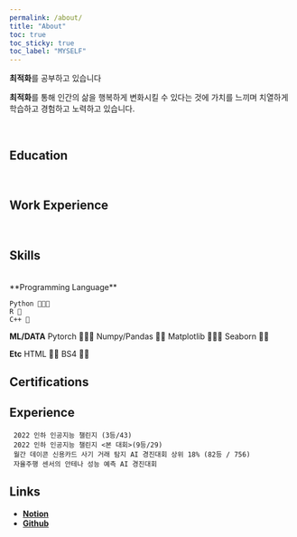 ```yaml
---
permalink: /about/
title: "About"
toc: true
toc_sticky: true
toc_label: "MYSELF"
---
```


**최적화**를 공부하고 있습니다

**최적화**를 통해 인간의 삶을 행복하게 변화시킬 수 있다는 것에 가치를 느끼며 치열하게 학습하고 경험하고 노력하고 있습니다.

<br/>

## **Education**



<br/>




## **Work Experience**




<br/>





## **Skills**

<br/>
**Programming Language**
    
    Python 💚💚💚
    R 💚
    C++ 💚

**ML/DATA**
    Pytorch 💚💚💚
    Numpy/Pandas 💚💚
    Matplotlib 💚💚💚
    Seaborn 💚💚

**Etc**
    HTML 💚💚
    BS4  💚💚
    
## **Certifications**


## **Experience**
     2022 인하 인공지능 챌린지 (3등/43)
     2022 인하 인공지능 챌린지 <본 대회>(9등/29)
     월간 데이콘 신용카드 사기 거래 탐지 AI 경진대회 상위 18% (82등 / 756)
     자율주행 센서의 안테나 성능 예측 AI 경진대회 



## Links
- [**Notion**](https://scratched-rayon-d71.notion.site/b0d17a08c46847aa868248582573b85e)
- [**Github**](https://github.com/cheon12)

    
    
